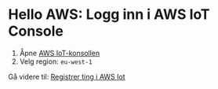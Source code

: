 # Hello AWS: Logg inn i AWS IoT Console
1. Åpne [AWS IoT-konsollen](https://eu-west-1.console.aws.amazon.com/iot/home?region=eu-west-1#/home) 
2. Velg region: ```eu-west-1```

Gå videre til: [Registrer ting i AWS Iot](./3_Registrer_ting_i_AWS_IoT.md)
